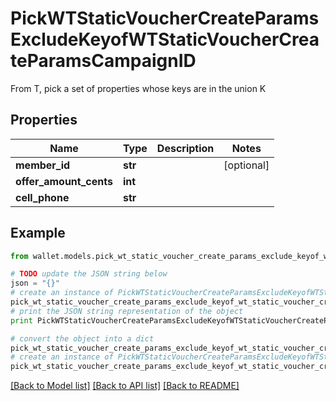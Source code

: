 # PickWTStaticVoucherCreateParamsExcludeKeyofWTStaticVoucherCreateParamsCampaignID

From T, pick a set of properties whose keys are in the union K

## Properties

Name | Type | Description | Notes
------------ | ------------- | ------------- | -------------
**member_id** | **str** |  | [optional] 
**offer_amount_cents** | **int** |  | 
**cell_phone** | **str** |  | 

## Example

```python
from wallet.models.pick_wt_static_voucher_create_params_exclude_keyof_wt_static_voucher_create_params_campaign_id import PickWTStaticVoucherCreateParamsExcludeKeyofWTStaticVoucherCreateParamsCampaignID

# TODO update the JSON string below
json = "{}"
# create an instance of PickWTStaticVoucherCreateParamsExcludeKeyofWTStaticVoucherCreateParamsCampaignID from a JSON string
pick_wt_static_voucher_create_params_exclude_keyof_wt_static_voucher_create_params_campaign_id_instance = PickWTStaticVoucherCreateParamsExcludeKeyofWTStaticVoucherCreateParamsCampaignID.from_json(json)
# print the JSON string representation of the object
print PickWTStaticVoucherCreateParamsExcludeKeyofWTStaticVoucherCreateParamsCampaignID.to_json()

# convert the object into a dict
pick_wt_static_voucher_create_params_exclude_keyof_wt_static_voucher_create_params_campaign_id_dict = pick_wt_static_voucher_create_params_exclude_keyof_wt_static_voucher_create_params_campaign_id_instance.to_dict()
# create an instance of PickWTStaticVoucherCreateParamsExcludeKeyofWTStaticVoucherCreateParamsCampaignID from a dict
pick_wt_static_voucher_create_params_exclude_keyof_wt_static_voucher_create_params_campaign_id_form_dict = pick_wt_static_voucher_create_params_exclude_keyof_wt_static_voucher_create_params_campaign_id.from_dict(pick_wt_static_voucher_create_params_exclude_keyof_wt_static_voucher_create_params_campaign_id_dict)
```
[[Back to Model list]](../README.md#documentation-for-models) [[Back to API list]](../README.md#documentation-for-api-endpoints) [[Back to README]](../README.md)


